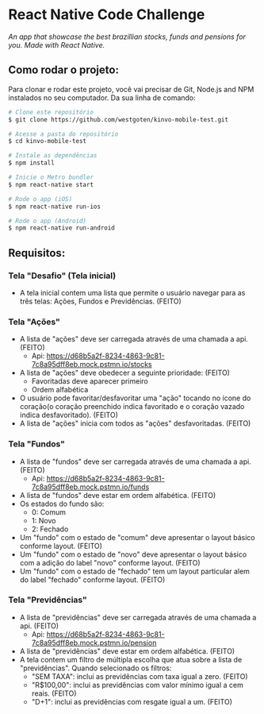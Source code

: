 
# React Native Code Challenge

_An app that showcase the best brazillian stocks, funds and pensions for you. Made with React Native._


## Como rodar o projeto:

Para clonar e rodar este projeto, você vai precisar de Git, Node.js and NPM instalados no seu computador. Da sua linha de comando:

```bash
# Clone este repositório
$ git clone https://github.com/westgoten/kinvo-mobile-test.git

# Acesse a pasta do repositório
$ cd kinvo-mobile-test

# Instale as dependências
$ npm install

# Inicie o Metro bundler
$ npm react-native start

# Rode o app (iOS)
$ npm react-native run-ios

# Rode o app (Android)
$ npm react-native run-android
```

## Requisitos:

### Tela "Desafio" (Tela inicial)

- A tela inicial contem uma lista que permite o usuário navegar para as três telas: Ações, Fundos e Previdências. (FEITO)

### Tela "Ações"

- A lista de "ações" deve ser carregada através de uma chamada a api. (FEITO)
  - Api: https://d68b5a2f-8234-4863-9c81-7c8a95dff8eb.mock.pstmn.io/stocks
- A lista de "ações" deve obedecer a seguinte prioridade: (FEITO)
   - Favoritadas deve aparecer primeiro
   - Ordem alfabética
- O usuário pode favoritar/desfavoritar uma "ação" tocando no ícone do coração(o coração preenchido indica favoritado e o coração vazado indica desfavoritado). (FEITO)
- A lista de "ações" inicia com todos as "ações" desfavoritadas. (FEITO)

### Tela "Fundos"

- A lista de "fundos" deve ser carregada através de uma chamada a api. (FEITO)
  - Api: https://d68b5a2f-8234-4863-9c81-7c8a95dff8eb.mock.pstmn.io/funds
- A lista de "fundos" deve estar em ordem alfabética. (FEITO)
- Os estados do fundo são:
  - 0: Comum
  - 1: Novo
  - 2: Fechado
- Um "fundo" com o estado de "comum" deve apresentar o layout básico conforme layout. (FEITO)
- Um "fundo" com o estado de "novo" deve apresentar o layout básico com a adição do label "novo" conforme layout. (FEITO)
- Um "fundo" com o estado de "fechado" tem um layout particular alem do label "fechado" conforme layout. (FEITO)

### Tela "Previdências"

- A lista de "previdências" deve ser carregada através de uma chamada a api. (FEITO)
  - Api: https://d68b5a2f-8234-4863-9c81-7c8a95dff8eb.mock.pstmn.io/pension
- A lista de "previdências" deve estar em ordem alfabética. (FEITO)
- A tela contem um filtro de múltipla escolha que atua sobre a lista de "previdências". Quando selecionado os filtros:
   - "SEM TAXA": inclui as previdências com taxa igual a zero. (FEITO)
   - "R$100,00": inclui as previdências com valor mínimo igual a cem reais. (FEITO)
   - "D+1": inclui as previdências com resgate igual a um. (FEITO)
